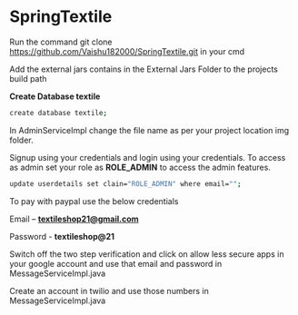 # SpringTextile

Run the command git clone https://github.com/Vaishu182000/SpringTextile.git in your cmd

Add the external jars contains in the External Jars Folder to the projects build path

**Create Database textile**
```bash
create database textile;
```

In AdminServiceImpl change the file name as per your project location img folder.

Signup using your credentials and login using your credentials.
To access as admin set your role as **ROLE_ADMIN** to access the admin features.
```bash
update userdetails set clain="ROLE_ADMIN" where email="";
```

To pay with paypal use the below credentials

Email – **textileshop21@gmail.com**

Password - **textileshop@21**


Switch off the two step verification and click on allow less secure apps in your google account and use that email and password in MessageServiceImpl.java


Create an account in twilio and use those numbers in MessageServiceImpl.java
